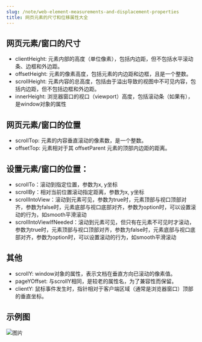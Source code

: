 ```yaml
---
slug: /note/web-element-measurements-and-displacement-properties
title: 网页元素的尺寸和位移属性大全
---
```

## 网页元素/窗口的尺寸
- clientHeight: 元素内部的高度（单位像素），包括内边距，但不包括水平滚动条、边框和外边距。
- offsetHeight: 元素的像素高度，包括元素的内边距和边框，且是一个整数。
- scrollHeight: 元素内容的总高度，包括由于溢出导致的视图中不可见内容，包括内边距，但不包括边框和外边距。
- innerHeight: 浏览器窗口的视口（viewport）高度，包括滚动条（如果有），是window对象的属性

## 网页元素/窗口的位置
- scrollTop: 元素的内容垂直滚动的像素数，是一个整数。
- offsetTop: 元素相对于其 offsetParent 元素的顶部内边距的距离。

## 设置元素/窗口的位置：
- scrollTo：滚动到指定位置，参数为x, y坐标
- scrollBy：相对当前位置滚动指定距离，参数为x, y坐标
- scrollIntoView：滚动到元素可见，参数为true时，元素顶部与视口顶部对齐，参数为false时，元素底部与视口底部对齐，参数为option时，可以设置滚动的行为，如smooth平滑滚动
- scrollIntoViewIfNeeded：滚动到元素可见，但只有在元素不可见时才滚动，参数为true时，元素顶部与视口顶部对齐，参数为false时，元素底部与视口底部对齐，参数为option时，可以设置滚动的行为，如smooth平滑滚动

## 其他
- scrollY: window对象的属性，表示文档在垂直方向已滚动的像素值。
- pageYOffset: 与scrollY相同，是较老的属性名，为了兼容性而保留。
- clientY: 鼠标事件发生时，指针相对于客户端区域（通常是浏览器窗口）顶部的垂直坐标。

## 示例图
![图片](http://images.leyla.top/note/web-element-measurements.svg)
